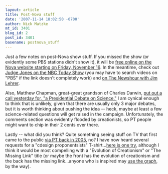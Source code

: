 ```yaml
---
layout: article
title: Post-Nova stuff
date: '2007-11-14 18:02:50 -0700'
author: Nick Matzke
mt_id: 3401
blog_id: 2
post_id: 3401
basename: postnova_stuff
---
```

Just a few notes on post-Nova show stuff.  If you missed the show (or evidently some PBS stations didn't show it), it will be [free online on the Nova website starting on Friday, November 16](http://www.pbs.org/wgbh/nova/id/program.html).   In the meantime, check out [Judge Jones on the NBC Today Show](http://video.msn.com/?mkt=en-us&amp;brand=msnbc&amp;tab=m5&amp;rf=http://cosmiclog.msnbc.msn.com&amp;fg=&amp;from=00&amp;vid=a8362e8b-0301-4a81-bb46-921fda37db1a&amp;playlist=videoByTag:mk:us:vs:0:tag:News_Editors%20Picks:ns:MSNVideo_Top_Cat:ps:10:sd:-1:ind:1:ff:8A) (you may have to search videos on "PBS" if the link doesn't completely work) and [on The Newshour with Jim Lehrer](http://www.pbs.org/newshour/bb/education/july-dec07/evolution_11-13.html).

Also, Matthew Chapman, great-great grandson of Charles Darwin, [put out a call yesterday for, "a Presidential Debate on Science."](http://www.huffingtonpost.com/matthew-chapman/a-demand-for-a-presidenti_b_72390.html)  I am cynical enough to think that is unlikely, given that there are usually only 3 major debates, but it is worth thinking about pushing the idea -- heck, maybe at least a few science-related questions will get raised in the campaign.  Unfortunately, the comments section was evidently flooded by creationists, so PT people might want to chip in their 2 cents over there.

Lastly -- what did you think?  Quite something seeing stuff on TV that first came to the public [via PT back in 2005](http://www.pandasthumb.org/archives/evolution_of_creationism/), no?  I have now heard several requests for a "cdesign proponentsists" T-shirt...[here is one try](https://60456.spreadshirt.com/us/US/Shop/), although I think it would be most compelling with a "Evolution of Creationism" or "The Missing Link" title (or maybe the front has the evolution of creationism and the back has the missing link...anyone who is inspired may [use the graph](http://www.pandasthumb.org/archives/2005/10/i_guess_id_real.html), by the way).
